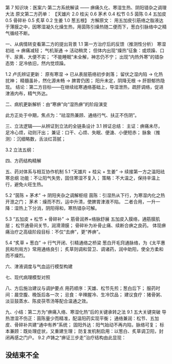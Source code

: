 第 7 知识块：医案六·第二方系统解读 —— 痹痛久化、寒湿生热、阴阳错杂之调理大法
原文第二方药单：
【天雄片 2.0 桂尖 0.6 茅术 0.4 松节 0.5 茵陈 0.4 五加皮 0.5 骨碎补 0.5 炙草 0.2 生姜 1.0 葱五根】
方解原文：
用五加皮引筋络之脂液达于薄膜之中，因寒湿凝久化燥生热，用茵陈引燥热随二便而下，葱白引脉络中之精气循经不断。

一、从病情转变看第二方的提出背景
1.1 第一方治疗后的反馈（推测性分析）
寒湿初祛 → 痹痛减轻；
气机渐通 → 活动稍灵；
但体内出现“燥热”征象：或烦躁、口干、尿黄、大便不实；
“不能睡眠”未全解，神志仍不宁；
出现“内热外寒”的错杂态势：足冷依旧，然内觉烦躁。

1.2 卢氏辨证更新：
原有寒湿 → 已从表层筋络初步剥落；
留伏之湿内陷 → 化热扰神；
精髓虽补，然化源未畅 → 脾胃仍困；
阳升未定，阴降无根 → 肝胆郁热隐现。
结论：第二方目标——在继续祛寒通络基础上，导湿泄热，疏肝调络，促进津液内布，精气外达。

二、病机更新解析：由“寒痹”向“湿热痹”的阶段演变

此方正处于中期，焦点为：“祛湿热兼顾、通络行气、扶正不伤阴”。

三、立法逻辑——从辨证到立法的全链条设计
3.1 辨证总结：
主证：痹痛未尽，足冷心烦，动则汗出；
兼证：口干、心烦、失眠、便溏、小便短赤；
脉象（推测）：沉细略数，舌淡红苔腻；

3.2 立法五纲：

四、方药结构精解

五、药对体系与相互协作机制
5.1 “天雄片 + 桂尖 + 生姜” → 续接第一方之温阳祛寒总纲
功能：不让阳气失势，固住寒湿不复入；
策略：不大温之，保持辛温上行，避免火旺生热。

5.2 “茵陈 + 茅术” → 阴阳夹杂之调解枢纽
茵陈：引湿热从下行，为寒湿内化之热开泄之门；
茅术：燥而不烈，运中升清，使脾胃津液不陷。
二者合用，一升一降：湿热上下分消，阴阳得和，寒热错杂可解。

5.3 “五加皮 + 松节 + 骨碎补” → 筋骨润养+络脉舒展
五加皮入膜络，通筋膜肌层；
松节通骨间关节，润滑滑膜；
骨碎补为补骨止痛、续断合痹之良药。
体现痹痛治疗之高级阶段目标：不仅“去痹”，更“养痹”。

5.4 “炙草 + 葱白” → 行气开闭、引精通络之桥梁
葱白开毛窍通脉络，为《太平惠民和剂局方》常用通络良引；
炙草则调和营卫、调诸药，润中助阳，使全方柔和而不燥烈。

六、津液调度与气血运行模型构建

七、现代病理模型对照

八、方后施治建议与调护要点
用药顺序：天雄、松节先煎；葱白后下；
服药时间：晨空腹、晚饭后各一次；
忌食：辛辣腥冷、生冷饮品；
建议食疗：猪骨粥、淡豆鼓蒸水、陈皮茯苓汤等配合温通之效。

九、小结：第二方为“痹痛入络、寒湿化热”后的关键承转之法
9.1 五大关键突破
导热泄湿不伤正：茵陈量少而精准，配温阳药实现平衡；
通络兼润：松节、五加皮、骨碎补共建“通中有养”系统；
固阳外达：阳气始动不再内陷，脉络可复；
标本兼顾：既处理症状，又重建生理；
防复发机制启用：以葱白、炙草调卫阳，封闭再感之门户。
9.2 卢铸之“痹证三步走”治疗结构由此显现：

## 没结束不全
